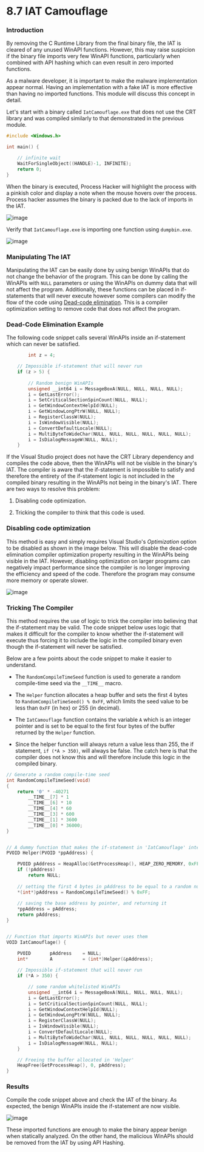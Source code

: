 # 8.7 IAT Camouflage

### Introduction

By removing the C Runtime Library from the final binary file, the IAT is cleared of any unused WinAPI functions. However, this may raise suspicion if the binary file imports very few WinAPI functions, particularly when combined with API hashing which can even result in zero imported functions.

As a malware developer, it is important to make the malware implementation appear normal. Having an implementation with a fake IAT is more effective than having no imported functions. This module will discuss this concept in detail.

Let's start with a binary called `IatCamouflage.exe` that does not use the CRT library and was compiled similarly to that demonstrated in the previous module.

```c
#include <Windows.h>

int main() {

  	// infinite wait
	WaitForSingleObject((HANDLE)-1, INFINITE);
	return 0;
}
```

When the binary is executed, Process Hacker will highlight the process with a pinkish color and display a note when the mouse hovers over the process. Process hacker assumes the binary is packed due to the lack of imports in the IAT.

![image](https://maldevacademy.s3.amazonaws.com/images/Intermediate/iat-camo-0222202369-4ec0c257-3f73-4563-8611-6a367e668455.png)

Verify that `IatCamouflage.exe` is importing one function using `dumpbin.exe`.

![image](https://maldevacademy.s3.amazonaws.com/images/Intermediate/iat-camo-116296566-e54ef1c8-582f-4114-8f76-7992d4c69358.png)

### Manipulating The IAT

Manipulating the IAT can be easily done by using benign WinAPIs that do not change the behavior of the program. This can be done by calling the WinAPIs with `NULL` parameters or using the WinAPIs on dummy data that will not affect the program. Additionally, these functions can be placed in if-statements that will never execute however some compilers can modify the flow of the code using [Dead-code elimination](https://en.wikipedia.org/wiki/Dead-code_elimination). This is a compiler optimization setting to remove code that does not affect the program.

### Dead-Code Elimination Example

The following code snippet calls several WinAPIs inside an if-statement which can never be satisfied.

```c
        int z = 4;

	// Impossible if-statement that will never run
	if (z > 5) {
  
		// Random benign WinAPIs
		unsigned __int64 i = MessageBoxA(NULL, NULL, NULL, NULL);
		i = GetLastError();
		i = SetCriticalSectionSpinCount(NULL, NULL);
		i = GetWindowContextHelpId(NULL);
		i = GetWindowLongPtrW(NULL, NULL);
		i = RegisterClassW(NULL);
		i = IsWindowVisible(NULL);
		i = ConvertDefaultLocale(NULL);
		i = MultiByteToWideChar(NULL, NULL, NULL, NULL, NULL, NULL);
		i = IsDialogMessageW(NULL, NULL);
	}
```

If the Visual Studio project does not have the CRT Library dependency and compiles the code above, then the WinAPIs will not be visible in the binary's IAT. The compiler is aware that the if-statement is impossible to satisfy and therefore the entirety of the if-statement logic is not included in the compiled binary resulting in the WinAPIs not being in the binary's IAT. There are two ways to resolve this problem:

1. Disabling code optimization.
    
2. Tricking the compiler to think that this code is used.
    

### Disabling code optimization

This method is easy and simply requires Visual Studio's _Optimization_ option to be disabled as shown in the image below. This will disable the dead-code elimination compiler optimization property resulting in the WinAPIs being visible in the IAT. However, disabling optimization on larger programs can negatively impact performance since the compiler is no longer improving the efficiency and speed of the code. Therefore the program may consume more memory or operate slower.

![image](https://maldevacademy.s3.amazonaws.com/images/Intermediate/iat-camo-216316282-a383829c-9589-4081-a581-9bedc4f4f3f8.png)

### Tricking The Compiler

This method requires the use of logic to trick the compiler into believing that the if-statement may be valid. The code snippet below uses logic that makes it difficult for the compiler to know whether the if-statement will execute thus forcing it to include the logic in the compiled binary even though the if-statement will never be satisfied.

Below are a few points about the code snippet to make it easier to understand.

- The `RandomCompileTimeSeed` function is used to generate a random compile-time seed via the `__TIME__` macro.
    
- The `Helper` function allocates a heap buffer and sets the first 4 bytes to `RandomCompileTimeSeed() % 0xFF`, which limits the seed value to be less than `0xFF` (in hex) or 255 (in decimal).
    
- The `IatCamouflage` function contains the variable `A` which is an integer pointer and is set to be equal to the first four bytes of the buffer returned by the `Helper` function.
    
- Since the helper function will always return a value less than 255, the if statement, `if (*A > 350)`, will always be false. The catch here is that the compiler does not know this and will therefore include this logic in the compiled binary.
    

```c
// Generate a random compile-time seed
int RandomCompileTimeSeed(void)
{
	return '0' * -40271
		__TIME__[7] * 1
		__TIME__[6] * 10
		__TIME__[4] * 60
		__TIME__[3] * 600
		__TIME__[1] * 3600
		__TIME__[0] * 36000;
}


// A dummy function that makes the if-statement in 'IatCamouflage' interesting
PVOID Helper(PVOID *ppAddress) {

	PVOID pAddress = HeapAlloc(GetProcessHeap(), HEAP_ZERO_MEMORY, 0xFF);
	if (!pAddress)
		return NULL;
	
	// setting the first 4 bytes in pAddress to be equal to a random number (less than 255)
	*(int*)pAddress = RandomCompileTimeSeed() % 0xFF;
	
	// saving the base address by pointer, and returning it 
	*ppAddress = pAddress;
	return pAddress;
}


// Function that imports WinAPIs but never uses them
VOID IatCamouflage() {

	PVOID		pAddress	= NULL;
	int*		A		    = (int*)Helper(&pAddress);
	
	// Impossible if-statement that will never run
	if (*A > 350) {

		// some random whitelisted WinAPIs
		unsigned __int64 i = MessageBoxA(NULL, NULL, NULL, NULL);
		i = GetLastError();
		i = SetCriticalSectionSpinCount(NULL, NULL);
		i = GetWindowContextHelpId(NULL);
		i = GetWindowLongPtrW(NULL, NULL);
		i = RegisterClassW(NULL);
		i = IsWindowVisible(NULL);
		i = ConvertDefaultLocale(NULL);
		i = MultiByteToWideChar(NULL, NULL, NULL, NULL, NULL, NULL);
		i = IsDialogMessageW(NULL, NULL);
	}

	// Freeing the buffer allocated in 'Helper'
	HeapFree(GetProcessHeap(), 0, pAddress);
}

```

### Results

Compile the code snippet above and check the IAT of the binary. As expected, the benign WinAPIs inside the if-statement are now visible.

![image](https://maldevacademy.s3.amazonaws.com/images/Intermediate/iat-camo-316322305-990ecd45-33a8-45d7-8f93-826ef0d18ad3.png)

These imported functions are enough to make the binary appear benign when statically analyzed. On the other hand, the malicious WinAPIs should be removed from the IAT by using API Hashing.